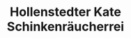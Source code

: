---
title: "Hollenstedter Kate Schinkenräucherrei"
url: /hollenstedt/hollenstedter-kate-schinkenraeucherrei/
shop: Metzgerei
---
